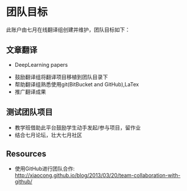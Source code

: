 # 团队目标 #
此账户由七月在线翻译组创建并维护，团队目标如下：

## 文章翻译 ##
* DeepLearning papers 
 - 鼓励翻译组将翻译项目移植到团队目录下
 - 帮助翻译组熟悉使用git(BitBucket and GitHub),LaTex
 - 推广翻译成果

## 测试团队项目 ##
* 教学班借助此平台鼓励学生动手发起/参与项目，留作业
* 结合七月论坛，壮大七月社区

## Resources ##
* 使用GitHub进行团队合作: http://xiaocong.github.io/blog/2013/03/20/team-collaboration-with-github/
